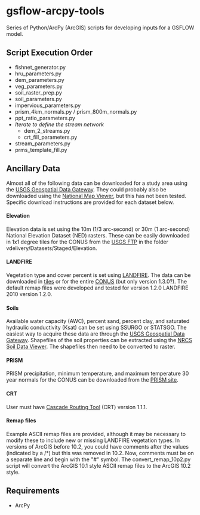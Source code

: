 gsflow-arcpy-tools
==================

Series of Python/ArcPy (ArcGIS) scripts for developing inputs for a GSFLOW model.

## Script Execution Order
- fishnet_generator.py
- hru_parameters.py
- dem_parameters.py
- veg_parameters.py
- soil_raster_prep.py
- soil_parameters.py
- impervious_parameters.py
- prism_4km_normals.py / prism_800m_normals.py
- ppt_ratio_parameters.py
- *Iterate to define the stream network*
  - dem_2_streams.py
  - crt_fill_parameters.py
- stream_parameters.py
- prms_template_fill.py

## Ancillary Data

Almost all of the following data can be downloaded for a study area using the [USGS Geospatial Data Gateway](http://datagateway.nrcs.usda.gov/).  They could probably also be downloaded using the [National Map Viewer](http://viewer.nationalmap.gov/viewer/), but this has not been tested.  Specific download instructions are provided for each dataset below.

#### Elevation

Elevation data is set using the 10m (1/3 arc-second) or 30m (1 arc-second) National Elevation Dataset (NED) rasters.  These can be easily downloaded in 1x1 degree tiles for the CONUS from the [USGS FTP](rockyftp.cr.usgs.gov) in the folder vdelivery/Datasets/Staged/Elevation.

#### LANDFIRE

Vegetation type and cover percent is set using [LANDFIRE](http://www.landfire.gov/).  The data can be downloaded in [tiles](http://www.landfire.gov/viewer/) or for the entire [CONUS](http://www.landfire.gov/lf_mosaics.php) (but only version 1.3.0?).  The default remap files were developed and tested for version 1.2.0 LANDFIRE 2010 version 1.2.0.

#### Soils

Available water capacity (AWC), percent sand, percent clay, and saturated hydraulic conductivity (Ksat) can be set using SSURGO or STATSGO.  The easiest way to acquire these data are through the [USGS Geospatial Data Gateway](http://datagateway.nrcs.usda.gov/).  Shapefiles of the soil properties can be extracted using the [NRCS Soil Data Viewer](http://www.nrcs.usda.gov/wps/portal/nrcs/detailfull/soils/home/?cid=nrcs142p2_053620).  The shapefiles then need to be converted to raster.

#### PRISM

PRISM precipitation, minimum temperature, and maximum temperature 30 year normals for the CONUS can be downloaded from the [PRISM site](http://www.prism.oregonstate.edu/normals/).

#### CRT

User must have [Cascade Routing Tool](http://water.usgs.gov/ogw/CRT/) (CRT) version 1.1.1.

#### Remap files

Example ASCII remap files are provided, although it may be necessary to modify these to include new or missing LANDFIRE vegetation types.  In versions of ArcGIS before 10.2, you could have comments after the values (indicated by a /*) but this was removed in 10.2.  Now, comments must be on a separate line and begin with the "#" symbol.  The convert_remap_10p2.py script will convert the ArcGIS 10.1 style ASCII remap files to the ArcGIS 10.2 style.

## Requirements

+ ArcPy

